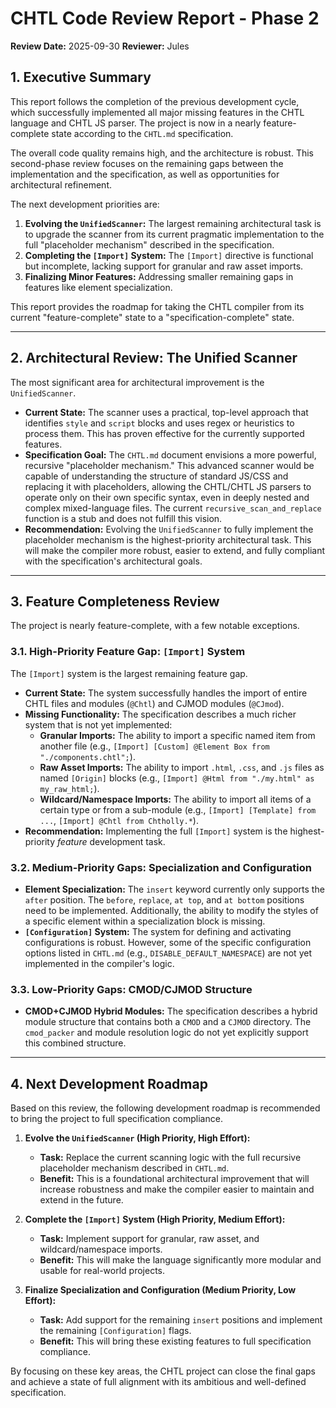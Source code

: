 # CHTL Code Review Report - Phase 2

**Review Date:** 2025-09-30
**Reviewer:** Jules

## 1. Executive Summary

This report follows the completion of the previous development cycle, which successfully implemented all major missing features in the CHTL language and CHTL JS parser. The project is now in a nearly feature-complete state according to the `CHTL.md` specification.

The overall code quality remains high, and the architecture is robust. This second-phase review focuses on the remaining gaps between the implementation and the specification, as well as opportunities for architectural refinement.

The next development priorities are:
1.  **Evolving the `UnifiedScanner`:** The largest remaining architectural task is to upgrade the scanner from its current pragmatic implementation to the full "placeholder mechanism" described in the specification.
2.  **Completing the `[Import]` System:** The `[Import]` directive is functional but incomplete, lacking support for granular and raw asset imports.
3.  **Finalizing Minor Features:** Addressing smaller remaining gaps in features like element specialization.

This report provides the roadmap for taking the CHTL compiler from its current "feature-complete" state to a "specification-complete" state.

---

## 2. Architectural Review: The Unified Scanner

The most significant area for architectural improvement is the `UnifiedScanner`.

*   **Current State:** The scanner uses a practical, top-level approach that identifies `style` and `script` blocks and uses regex or heuristics to process them. This has proven effective for the currently supported features.
*   **Specification Goal:** The `CHTL.md` document envisions a more powerful, recursive "placeholder mechanism." This advanced scanner would be capable of understanding the structure of standard JS/CSS and replacing it with placeholders, allowing the CHTL/CHTL JS parsers to operate only on their own specific syntax, even in deeply nested and complex mixed-language files. The current `recursive_scan_and_replace` function is a stub and does not fulfill this vision.
*   **Recommendation:** Evolving the `UnifiedScanner` to fully implement the placeholder mechanism is the highest-priority architectural task. This will make the compiler more robust, easier to extend, and fully compliant with the specification's architectural goals.

---

## 3. Feature Completeness Review

The project is nearly feature-complete, with a few notable exceptions.

### 3.1. High-Priority Feature Gap: `[Import]` System

The `[Import]` system is the largest remaining feature gap.

*   **Current State:** The system successfully handles the import of entire CHTL files and modules (`@Chtl`) and CJMOD modules (`@CJmod`).
*   **Missing Functionality:** The specification describes a much richer system that is not yet implemented:
    *   **Granular Imports:** The ability to import a specific named item from another file (e.g., `[Import] [Custom] @Element Box from "./components.chtl";`).
    *   **Raw Asset Imports:** The ability to import `.html`, `.css`, and `.js` files as named `[Origin]` blocks (e.g., `[Import] @Html from "./my.html" as my_raw_html;`).
    *   **Wildcard/Namespace Imports:** The ability to import all items of a certain type or from a sub-module (e.g., `[Import] [Template] from ...`, `[Import] @Chtl from Chtholly.*`).
*   **Recommendation:** Implementing the full `[Import]` system is the highest-priority *feature* development task.

### 3.2. Medium-Priority Gaps: Specialization and Configuration

*   **Element Specialization:** The `insert` keyword currently only supports the `after` position. The `before`, `replace`, `at top`, and `at bottom` positions need to be implemented. Additionally, the ability to modify the styles of a specific element within a specialization block is missing.
*   **`[Configuration]` System:** The system for defining and activating configurations is robust. However, some of the specific configuration options listed in `CHTL.md` (e.g., `DISABLE_DEFAULT_NAMESPACE`) are not yet implemented in the compiler's logic.

### 3.3. Low-Priority Gaps: CMOD/CJMOD Structure

*   **CMOD+CJMOD Hybrid Modules:** The specification describes a hybrid module structure that contains both a `CMOD` and a `CJMOD` directory. The `cmod_packer` and module resolution logic do not yet explicitly support this combined structure.

---

## 4. Next Development Roadmap

Based on this review, the following development roadmap is recommended to bring the project to full specification compliance.

1.  **Evolve the `UnifiedScanner` (High Priority, High Effort):**
    *   **Task:** Replace the current scanning logic with the full recursive placeholder mechanism described in `CHTL.md`.
    *   **Benefit:** This is a foundational architectural improvement that will increase robustness and make the compiler easier to maintain and extend in the future.

2.  **Complete the `[Import]` System (High Priority, Medium Effort):**
    *   **Task:** Implement support for granular, raw asset, and wildcard/namespace imports.
    *   **Benefit:** This will make the language significantly more modular and usable for real-world projects.

3.  **Finalize Specialization and Configuration (Medium Priority, Low Effort):**
    *   **Task:** Add support for the remaining `insert` positions and implement the remaining `[Configuration]` flags.
    *   **Benefit:** This will bring these existing features to full specification compliance.

By focusing on these key areas, the CHTL project can close the final gaps and achieve a state of full alignment with its ambitious and well-defined specification.